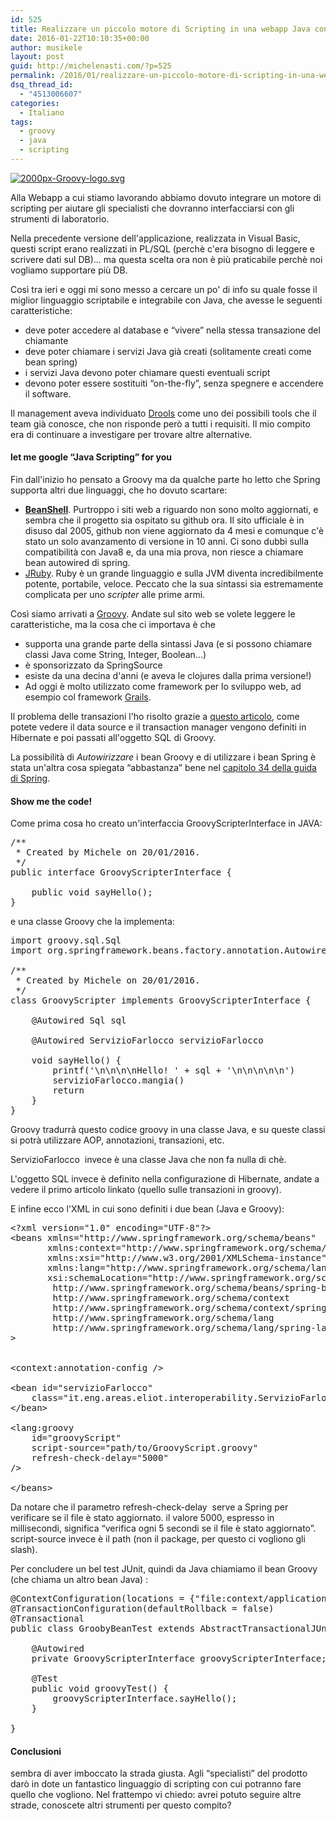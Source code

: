 ```yaml
---
id: 525
title: Realizzare un piccolo motore di Scripting in una webapp Java con Groovy
date: 2016-01-22T10:10:35+00:00
author: musikele
layout: post
guid: http://michelenasti.com/?p=525
permalink: /2016/01/realizzare-un-piccolo-motore-di-scripting-in-una-webapp-java-con-groovy/
dsq_thread_id:
  - "4513006607"
categories:
  - Italiano
tags:
  - groovy
  - java
  - scripting
---
```

<a href="https://i2.wp.com/michelenasti.com/wp-content/uploads/2016/01/2000px-Groovy-logo.svg_.png" rel="attachment wp-att-526"><img class="size-medium wp-image-526 alignleft" src="https://i0.wp.com/michelenasti.com/wp-content/uploads/2016/01/2000px-Groovy-logo.svg_-300x149.png?fit=300%2C149" alt="2000px-Groovy-logo.svg" srcset="https://i2.wp.com/michelenasti.com/wp-content/uploads/2016/01/2000px-Groovy-logo.svg_.png?resize=300%2C149 300w, https://i2.wp.com/michelenasti.com/wp-content/uploads/2016/01/2000px-Groovy-logo.svg_.png?resize=768%2C380 768w, https://i2.wp.com/michelenasti.com/wp-content/uploads/2016/01/2000px-Groovy-logo.svg_.png?resize=1024%2C507 1024w, https://i2.wp.com/michelenasti.com/wp-content/uploads/2016/01/2000px-Groovy-logo.svg_.png?resize=700%2C347 700w, https://i2.wp.com/michelenasti.com/wp-content/uploads/2016/01/2000px-Groovy-logo.svg_.png?w=1840 1840w" sizes="(max-width: 300px) 100vw, 300px" data-recalc-dims="1" /></a>

Alla Webapp a cui stiamo lavorando abbiamo dovuto integrare un motore di scripting per aiutare gli specialisti che dovranno interfacciarsi con gli strumenti di laboratorio.

Nella precedente versione dell'applicazione, realizzata in Visual Basic, questi script erano realizzati in PL/SQL (perchè c'era bisogno di leggere e scrivere dati sul DB)... ma questa scelta ora non è più praticabile perchè noi vogliamo supportare più DB.

Così tra ieri e oggi mi sono messo a cercare un po' di info su quale fosse il miglior linguaggio scriptabile e integrabile con Java, che avesse le seguenti caratteristiche:

  * deve poter accedere al database e &#8220;vivere&#8221; nella stessa transazione del chiamante
  * deve poter chiamare i servizi Java già creati (solitamente creati come bean spring)
  * i servizi Java devono poter chiamare questi eventuali script
  * devono poter essere sostituiti &#8220;on-the-fly&#8221;, senza spegnere e accendere il software.

Il management aveva individuato [Drools](http://www.drools.org/) come uno dei possibili tools che il team già conosce, che non risponde però a tutti i requisiti. Il mio compito era di continuare a investigare per trovare altre alternative.

#### let me google &#8220;Java Scripting&#8221; for you

Fin dall'inizio ho pensato a Groovy ma da qualche parte ho letto che Spring supporta altri due linguaggi, che ho dovuto scartare:

  * [**BeanShell**](https://github.com/beanshell/beanshell). Purtroppo i siti web a riguardo non sono molto aggiornati, e sembra che il progetto sia ospitato su github ora. Il sito ufficiale è in disuso dal 2005, github non viene aggiornato da 4 mesi e comunque c'è stato un solo avanzamento di versione in 10 anni. Ci sono dubbi sulla compatibilità con Java8 e, da una mia prova, non riesce a chiamare bean autowired di spring.
  * [JRuby](http://jruby.org/). Ruby è un grande linguaggio e sulla JVM diventa incredibilmente potente, portabile, veloce. Peccato che la sua sintassi sia estremamente complicata per uno _scripter_ alle prime armi.

Così siamo arrivati a [Groovy](http://www.groovy-lang.org/). Andate sul sito web se volete leggere le caratteristiche, ma la cosa che ci importava è che

  * supporta una grande parte della sintassi Java (e si possono chiamare classi Java come String, Integer, Boolean...)
  * è sponsorizzato da SpringSource
  * esiste da una decina d'anni (e aveva le clojures dalla prima versione!)
  * Ad oggi è molto utilizzato come framework per lo sviluppo web, ad esempio col framework [Grails](https://grails.org/).

Il problema delle transazioni l'ho risolto grazie a [questo articolo](http://sadalage.com/blog/2013/01/14/transactions_using_groovysql/), come potete vedere il data source e il transaction manager vengono definiti in Hibernate e poi passati all'oggetto SQL di Groovy.

La possibilità di _Autowirizzare_ i bean Groovy e di utilizzare i bean Spring è stata un'altra cosa spiegata &#8220;abbastanza&#8221; bene nel [capitolo 34 della guida di Spring](http://docs.spring.io/spring/docs/current/spring-framework-reference/html/dynamic-language.html).

#### Show me the code!

Come prima cosa ho creato un'interfaccia <span class="lang:default decode:true crayon-inline">GroovyScripterInterface</span> in JAVA:

<pre class="lang:default decode:true" title="GroovyScripterInterface">/**
 * Created by Michele on 20/01/2016.
 */
public interface GroovyScripterInterface {

    public void sayHello();
}
</pre>

e una classe Groovy che la implementa:

<pre class="lang:java decode:true" title="GroovyScripter">import groovy.sql.Sql
import org.springframework.beans.factory.annotation.Autowired

/**
 * Created by Michele on 20/01/2016.
 */
class GroovyScripter implements GroovyScripterInterface {

    @Autowired Sql sql

    @Autowired ServizioFarlocco servizioFarlocco

    void sayHello() {
        printf('\n\n\n\nHello! ' + sql + '\n\n\n\n\n')
        servizioFarlocco.mangia()
        return
    }
}</pre>

Groovy tradurrà questo codice groovy in una classe Java, e su queste classi si potrà utilizzare AOP, annotazioni, transazioni, etc.

<span class="lang:default decode:true crayon-inline ">ServizioFarlocco</span>  invece è una classe Java che non fa nulla di chè.

L'oggetto SQL invece è definito nella configurazione di Hibernate, andate a vedere il primo articolo linkato (quello sulle transazioni in groovy).

E infine ecco l'XML in cui sono definiti i due bean (Java e Groovy):

<pre class="lang:xhtml decode:true " title="beans.xml">&lt;?xml version="1.0" encoding="UTF-8"?&gt;
&lt;beans xmlns="http://www.springframework.org/schema/beans"
       xmlns:context="http://www.springframework.org/schema/context"
       xmlns:xsi="http://www.w3.org/2001/XMLSchema-instance"
       xmlns:lang="http://www.springframework.org/schema/lang"
       xsi:schemaLocation="http://www.springframework.org/schema/beans
        http://www.springframework.org/schema/beans/spring-beans-4.0.xsd
        http://www.springframework.org/schema/context
        http://www.springframework.org/schema/context/spring-context-4.0.xsd
        http://www.springframework.org/schema/lang 
        http://www.springframework.org/schema/lang/spring-lang.xsd"
&gt;


&lt;context:annotation-config /&gt;

&lt;bean id="servizioFarlocco" 
    class="it.eng.areas.eliot.interoperability.ServizioFarlocco"&gt;
&lt;/bean&gt;

&lt;lang:groovy 
    id="groovyScript" 
    script-source="path/to/GroovyScript.groovy" 
    refresh-check-delay="5000"
/&gt;

&lt;/beans&gt;</pre>

Da notare che il parametro <span class="lang:default decode:true crayon-inline ">refresh-check-delay</span>  serve a Spring per verificare se il file è stato aggiornato. il valore 5000, espresso in millisecondi, significa &#8220;verifica ogni 5 secondi se il file è stato aggiornato&#8221;. script-source invece è il path (non il package, per questo ci vogliono gli slash).

Per concludere un bel test JUnit, quindi da Java chiamiamo il bean Groovy (che chiama un altro bean Java) :

<pre class="lang:default decode:true " title="GroobyBeanTest">@ContextConfiguration(locations = {"file:context/application-context-junit.xml"})
@TransactionConfiguration(defaultRollback = false)
@Transactional
public class GroobyBeanTest extends AbstractTransactionalJUnit4SpringContextTests {

    @Autowired
    private GroovyScripterInterface groovyScripterInterface;

    @Test
    public void groovyTest() {
        groovyScripterInterface.sayHello();
    }

}
</pre>

#### Conclusioni

sembra di aver imboccato la strada giusta. Agli &#8220;specialisti&#8221; del prodotto darò in dote un fantastico linguaggio di scripting con cui potranno fare quello che vogliono. Nel frattempo vi chiedo: avrei potuto seguire altre strade, conoscete altri strumenti per questo compito?